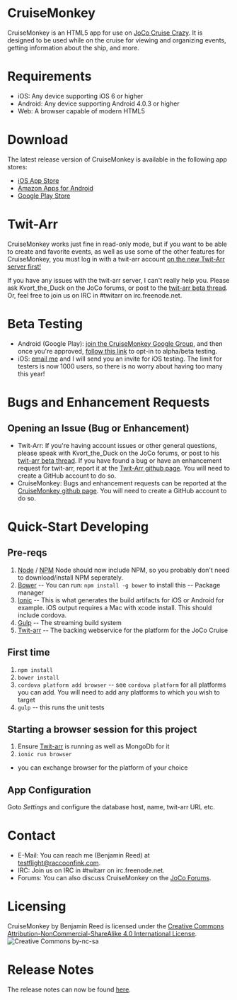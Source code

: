 CruiseMonkey
============

CruiseMonkey is an HTML5 app for use on [JoCo Cruise Crazy](http://jococruisecrazy.com/).  It is designed to be used while on the cruise for viewing and organizing events, getting information about the ship, and more.

Requirements
============

* iOS: Any device supporting iOS 6 or higher
* Android: Any device supporting Android 4.0.3 or higher
* Web: A browser capable of modern HTML5

Download
========

The latest release version of CruiseMonkey is available in the following app stores:

* [iOS App Store](https://itunes.apple.com/us/app/cruisemonkey/id597303284?mt=8)
* [Amazon Apps for Android](http://www.amazon.com/Benjamin-Reed-CruiseMonkey/dp/B00BBOMRDW)
* [Google Play Store](https://play.google.com/store/apps/details?id=com.raccoonfink.cruisemonkey&hl=en_GB)

Twit-Arr
========

CruiseMonkey works just fine in read-only mode, but if you want to be able to create and favorite events, as well as use some of the other features for CruiseMonkey, you must log in with a twit-arr account [on the new Twit-Arr server first!](https://jccc5.rylath.net/)

If you have any issues with the twit-arr server, I can't really help you.  Please ask Kvort\_the\_Duck on the JoCo forums, or post to the [twit-arr beta thread][].  Or, feel free to join us on IRC in #twitarr on irc.freenode.net.

Beta Testing
============

* Android (Google Play): [join the CruiseMonkey Google Group](https://groups.google.com/forum/#!forum/cruisemonkey), and then once you're approved, [follow this link](https://play.google.com/apps/testing/com.raccoonfink.cruisemonkey) to opt-in to alpha/beta testing.
* iOS: [email me](mailto:cruisemonkey@raccoonfink.com) and I will send you an invite for iOS testing.  The limit for testers is now 1000 users, so there is no worry about having too many this year!

Bugs and Enhancement Requests
=============================

Opening an Issue (Bug or Enhancement)
-------------------------------------

* Twit-Arr: If you're having account issues or other general questions, please speak with Kvort\_the\_Duck on the JoCo forums, or post to his [twit-arr beta thread][].  If you have found a bug or have an enhancement request for twit-arr, report it at the [Twit-Arr github page](https://github.com/walkeriniraq/twitarr/issues).  You will need to create a GitHub account to do so.
* CruiseMonkey: Bugs and enhancement requests can be reported at the [CruiseMonkey github page](https://github.com/RangerRick/CruiseMonkey/issues).  You will need to create a GitHub account to do so.

Quick-Start Developing
==========

Pre-reqs
--------

1. [Node](http://nodejs.org/) / [NPM](https://www.npmjs.com/)  Node should now include NPM, so you probably don't need to download/install NPM seperately.
1. [Bower](http://bower.io/) -- You can run: `npm install -g bower` to install this -- Package manager
1. [Ionic](http://ionicframework.com/) -- This is what generates the build artifacts for iOS or Android for example.  iOS output requires a Mac with xcode install.  This should include cordova.
1. [Gulp](http://gulpjs.com/) -- The streaming build system
1. [Twit-arr](https://github.com/walkeriniraq/twitarr) -- The backing webservice for the platform for the JoCo Cruise

First time
----------
1. `npm install`
1. `bower install`
1. `cordova platform add browser` -- see `cordova platform` for all platforms you can add.  You will need to add any platforms to which you wish to target
1. `gulp`  -- this runs the unit tests

Starting a browser session for this project
--------------------------------------------
1. Ensure [Twit-arr](https://github.com/walkeriniraq/twitarr) is running as well as MongoDb for it
1. `ionic run browser`
  * you can exchange browser for the platform of your choice

App Configuration
------------------
Goto *Settings* and configure the database host, name, twit-arr URL etc.

Contact
=======

* E-Mail: You can reach me (Benjamin Reed) at [testflight@raccoonfink.com](mailto:testflight@raccoonfink.com).
* IRC: Join us on IRC in #twitarr on irc.freenode.net.
* Forums: You can also discuss CruiseMonkey on the [JoCo Forums](http://www.jonathancoulton.com/forums/index.php?p=/discussion/2381/cruisemonkey-5).

Licensing
=========

CruiseMonkey by Benjamin Reed is licensed under the [Creative Commons Attribution-NonCommercial-ShareAlike 4.0 International License](http://creativecommons.org/licenses/by-nc-sa/4.0/).
![](http://i.creativecommons.org/l/by-nc-sa/4.0/88x31.png "Creative Commons by-nc-sa")

Release Notes
=============

The release notes can now be found [here](CHANGELOG.md).

[twit-arr beta thread]: http://www.jonathancoulton.com/forums/index.php?p=/discussion/2378/twitarr-beta
